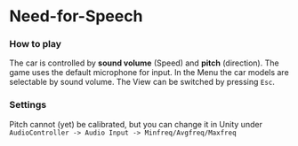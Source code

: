# Need-for-Speech

### How to play

The car is controlled by **sound volume** (Speed) and **pitch** (direction). 
The game uses the default microphone for input. 
In the Menu the car models are selectable by sound volume.
The View can be switched by pressing `Esc`.

### Settings

Pitch cannot (yet) be calibrated, but you can change it in Unity under `AudioController -> Audio Input -> Minfreq/Avgfreq/Maxfreq`
